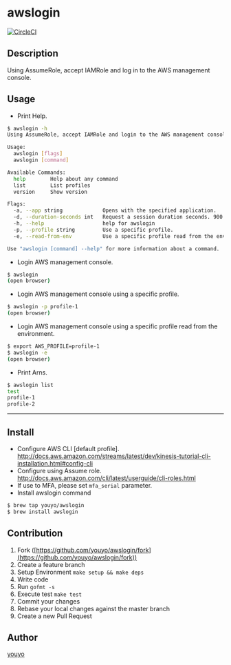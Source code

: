 # awslogin

[![CircleCI](https://circleci.com/gh/youyo/awslogin.svg?style=svg)](https://circleci.com/gh/youyo/awslogin)

## Description

Using AssumeRole, accept IAMRole and log in to the AWS management console.

## Usage

- Print Help.

```bash
$ awslogin -h
Using AssumeRole, accept IAMRole and login to the AWS management console.

Usage:
  awslogin [flags]
  awslogin [command]

Available Commands:
  help        Help about any command
  list        List profiles
  version     Show version

Flags:
  -a, --app string             Opens with the specified application.
  -d, --duration-seconds int   Request a session duration seconds. 900 - 43200 (default 3600)
  -h, --help                   help for awslogin
  -p, --profile string         Use a specific profile.
  -e, --read-from-env          Use a specific profile read from the environment. [$AWS_PROFILE]

Use "awslogin [command] --help" for more information about a command.
```

- Login AWS management console.

```bash
$ awslogin
(open browser)
```

- Login AWS management console using a specific profile.

```bash
$ awslogin -p profile-1
(open browser)
```

- Login AWS management console using a specific profile read from the environment.

```bash
$ export AWS_PROFILE=profile-1
$ awslogin -e
(open browser)
```

- Print Arns.

```bash
$ awslogin list
test
profile-1
profile-2
```

---

## Install

- Configure AWS CLI [default profile]. http://docs.aws.amazon.com/streams/latest/dev/kinesis-tutorial-cli-installation.html#config-cli
- Configure using Assume role. http://docs.aws.amazon.com/cli/latest/userguide/cli-roles.html
- If use to MFA, please set `mfa_serial` parameter.
- Install awslogin command

```bash
$ brew tap youyo/awslogin
$ brew install awslogin
```

## Contribution

1. Fork ([https://github.com/youyo/awslogin/fork](https://github.com/youyo/awslogin/fork))
1. Create a feature branch
1. Setup Environment `make setup && make deps`
1. Write code
1. Run `gofmt -s`
1. Execute test `make test`
1. Commit your changes
1. Rebase your local changes against the master branch
1. Create a new Pull Request

## Author

[youyo](https://github.com/youyo)
